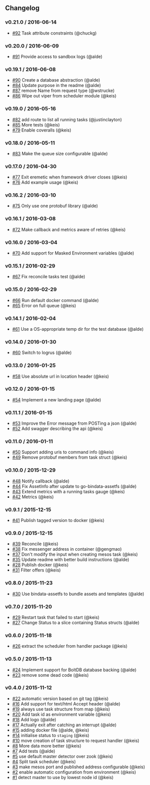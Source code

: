 ## Changelog

### v0.21.0 / 2016-06-14
- [#92](https://github.com/klarna/eremetic/pull/92) Task attribute constraints (@chuckg)

### v0.20.0 / 2016-06-09
- [#91](https://github.com/klarna/eremetic/pull/91) Provide access to sandbox logs (@alde)

### v0.19.1 / 2016-06-08
- [#90](https://github.com/klarna/eremetic/pull/90) Create a database abstraction (@alde)
- [#84](https://github.com/klarna/eremetic/pull/84) Update purpose in the readme (@alde)
- [#87](https://github.com/klarna/eremetic/pull/87) remove Name from request type (@wstrucke)
- [#86](https://github.com/klarna/eremetic/pull/86) Wipe out viper from scheduler module (@keis)

### v0.19.0 / 2016-05-16
- [#82](https://github.com/klarna/eremetic/pull/82) add route to list all running tasks (@justinclayton)
- [#85](https://github.com/klarna/eremetic/pull/85) More tests (@keis)
- [#79](https://github.com/klarna/eremetic/pull/79) Enable coveralls (@keis)

### v0.18.0 / 2016-05-11
- [#83](https://github.com/klarna/eremetic/pull/83) Make the queue size configurable (@alde)

### v0.17.0 / 2016-04-30
- [#77](https://github.com/klarna/eremetic/pull/77) Exit eremetic when framework driver closes (@keis)
- [#76](https://github.com/klarna/eremetic/pull/76) Add example usage (@keis)

### v0.16.2 / 2016-03-10
- [#75](https://github.com/klarna/eremetic/pull/75) Only use one protobuf library (@alde)

### v0.16.1 / 2016-03-08
- [#72](https://github.com/klarna/eremetic/pull/72) Make callback and metrics aware of retries (@keis)

### v0.16.0 / 2016-03-04
- [#70](https://github.com/klarna/eremetic/pull/70) Add support for Masked Environment variables (@alde)

### v0.15.1 / 2016-02-29
- [#67](https://github.com/klarna/eremetic/pull/67) Fix reconcile tasks test (@alde)

### v0.15.0 / 2016-02-29
- [#66](https://github.com/klarna/eremetic/pull/66) Run default docker command (@alde)
- [#65](https://github.com/klarna/eremetic/pull/65) Error on full queue (@keis)

### v0.14.1 / 2016-02-04
- [#61](https://github.com/klarna/eremetic/pull/61) Use a OS-appropriate temp dir for the test database (@alde)

### v0.14.0 / 2016-01-30
- [#60](https://github.com/klarna/eremetic/pull/60) Switch to logrus (@alde)

### v0.13.0 / 2016-01-25
- [#58](https://github.com/klarna/eremetic/pull/58) Use absolute url in location header (@keis)

### v0.12.0 / 2016-01-15
- [#54](https://github.com/klarna/eremetic/pull/54) Implement a new landing page (@alde)

### v0.11.1 / 2016-01-15
- [#53](https://github.com/klarna/eremetic/pull/53) Improve the Error message from POSTing a json (@alde)
- [#52](https://github.com/klarna/eremetic/pull/52) Add swagger describing the api (@keis)

### v0.11.0 / 2016-01-11
- [#50](https://github.com/klarna/eremetic/pull/50) Support adding uris to command info (@keis)
- [#49](https://github.com/klarna/eremetic/pull/49) Remove protobuf members from task struct (@keis)

### v0.10.0 / 2015-12-29
- [#48](https://github.com/klarna/eremetic/pull/48) Notify callback (@alde)
- [#44](https://github.com/klarna/eremetic/pull/44) Fix AssetInfo after update to go-bindata-assetfs (@alde)
- [#43](https://github.com/klarna/eremetic/pull/43) Extend metrics with a running tasks gauge (@keis)
- [#42](https://github.com/klarna/eremetic/pull/42) Metrics (@keis)

### v0.9.1 / 2015-12-15
- [#41](https://github.com/klarna/eremetic/pull/41) Publish tagged version to docker (@keis)

### v0.9.0 / 2015-12-15
- [#39](https://github.com/klarna/eremetic/pull/39) Reconcile (@keis)
- [#38](https://github.com/klarna/eremetic/pull/38) Fix messenger address in container (@gengmao)
- [#37](https://github.com/klarna/eremetic/pull/37) Don't modify the input when creating mesos task (@keis)
- [#35](https://github.com/klarna/eremetic/pull/35) Update readme with better build instructions (@alde)
- [#28](https://github.com/klarna/eremetic/pull/28) Publish docker (@keis)
- [#31](https://github.com/klarna/eremetic/pull/31) Filter offers (@keis)

### v0.8.0 / 2015-11-23
- [#30](https://github.com/klarna/eremetic/pull/30) Use bindata-assetfs to bundle assets and templates (@alde)

### v0.7.0 / 2015-11-20
- [#29](https://github.com/klarna/eremetic/pull/29) Restart task that failed to start (@keis)
- [#27](https://github.com/klarna/eremetic/pull/27) Change Status to a slice containing Status structs (@alde)

### v0.6.0 / 2015-11-18
- [#26](https://github.com/klarna/eremetic/pull/26) extract the scheduler from handler package (@keis)

### v0.5.0 / 2015-11-13
- [#24](https://github.com/klarna/eremetic/pull/24) Implement support for BoltDB database backing (@alde)
- [#23](https://github.com/klarna/eremetic/pull/23) remove some dead code (@keis)

### v0.4.0 / 2015-11-12
- [#22](https://github.com/klarna/eremetic/pull/22) automatic version based on git tag (@keis)
- [#16](https://github.com/klarna/eremetic/pull/16) Add support for text/html Accept header (@alde)
- [#19](https://github.com/klarna/eremetic/pull/19) always use task structure from map (@keis)
- [#20](https://github.com/klarna/eremetic/pull/20) Add task id as environment variable (@keis)
- [#18](https://github.com/klarna/eremetic/pull/18) Add logo (@alde)
- [#17](https://github.com/klarna/eremetic/pull/17) Actually exit after catching an interrupt (@alde)
- [#15](https://github.com/klarna/eremetic/pull/15) adding docker file (@alde, @keis)
- [#14](https://github.com/klarna/eremetic/pull/14) initialise status to `staging` (@keis)
- [#10](https://github.com/klarna/eremetic/pull/10) move creation of task structure to request handler (@keis)
- [#8](https://github.com/klarna/eremetic/pull/8) More data more better (@keis)
- [#7](https://github.com/klarna/eremetic/pull/7) Add tests (@alde)
- [#5](https://github.com/klarna/eremetic/pull/5) use default master detector over zook (@keis)
- [#4](https://github.com/klarna/eremetic/pull/4) Split task scheduler (@keis)
- [#3](https://github.com/klarna/eremetic/pull/3) make mesos port and published address configurable (@keis)
- [#2](https://github.com/klarna/eremetic/pull/2) enable automatic configuration from environment (@keis)
- [#1](https://github.com/klarna/eremetic/pull/1) detect master to use by lowest node id (@keis)
